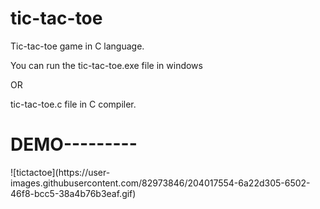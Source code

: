 # tic-tac-toe

Tic-tac-toe game in C language.

You can run the tic-tac-toe.exe file in windows

OR

tic-tac-toe.c file in C compiler.

<h1>DEMO---------</h1>
![tictactoe](https://user-images.githubusercontent.com/82973846/204017554-6a22d305-6502-46f8-bcc5-38a4b76b3eaf.gif)

